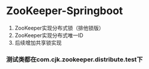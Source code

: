 # ZooKeeper-Springboot
1. ZooKeeper实现分布式锁（排他锁版）
2. ZooKeeper实现分布式唯一ID
2. 后续增加共享锁实现
### 测试类都在com.cjk.zookeeper.distribute.test下
